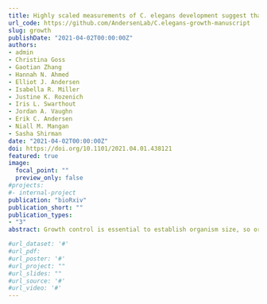 ```yaml
---
title: Highly scaled measurements of C. elegans development suggest that physical constraints guide growth trajectories and animal shape
url_code: https://github.com/AndersenLab/C.elegans-growth-manuscript
slug: growth
publishDate: "2021-04-02T00:00:00Z"
authors:
- admin
- Christina Goss
- Gaotian Zhang
- Hannah N. Ahmed
- Elliot J. Andersen
- Isabella R. Miller
- Justine K. Rozenich
- Iris L. Swarthout
- Jordan A. Vaughn
- Erik C. Andersen
- Niall M. Mangan
- Sasha Shirman
date: "2021-04-02T00:00:00Z"
doi: https://doi.org/10.1101/2021.04.01.438121
featured: true
image: 
  focal_point: ""
  preview_only: false
#projects:
#- internal-project
publication: "bioRxiv"
publication_short: ""
publication_types:
- "3"
abstract: Growth control is essential to establish organism size, so organisms must have mechanisms to both sense and adjust growth. Studies of single cells have revealed that size homeostasis can be achieved using distinct control methods; Sizer, Timer, and Adder. In multicellular organisms, mechanisms that regulate body size must not only control single cell growth but also integrate it across organs and tissues during development to generate adult size and shape. To investigate body size and growth control in metazoans, we can leverage the roundworm *Caenorhabditis elegans* as a scalable and tractable model. We collected precise growth measurements of thousands of individuals throughout larval development, measured feeding behavior to pinpoint larval transitions, and quantified highly accurate changes in animal size and shape during development. We find differences in the growth of animal length and width during larval transitions. Using a combination of quantitative measurements and mathematical modeling, we present two physical mechanisms by which *C. elegans* can control growth. First, constraints on cuticle stretch generate mechanical signals through which animals sense body size and initiate larval-stage transitions. Second, mechanical control of food intake drives growth rate within larval stages, but between stages, regulatory mechanisms influence growth. These results suggest how physical constraints control developmental timing and growth rate in *C. elegans*.

#url_dataset: '#'
#url_pdf: 
#url_poster: '#'
#url_project: ""
#url_slides: ""
#url_source: '#'
#url_video: '#'
---
```

